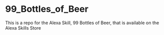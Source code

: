 # 99_Bottles_of_Beer
This is a repo for the Alexa Skill, 99 Bottles of Beer, that is available on the Alexa Skills Store
